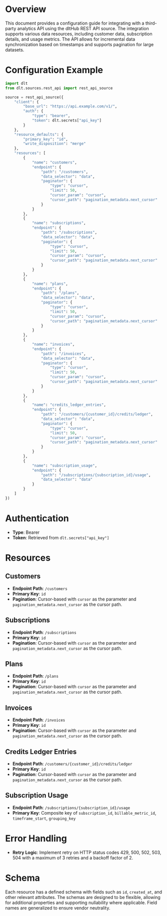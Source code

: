 # Overview

This document provides a configuration guide for integrating with a third-party analytics API using the dltHub REST API source. The integration supports various data resources, including customer data, subscription details, and usage metrics. The API allows for incremental data synchronization based on timestamps and supports pagination for large datasets.

# Configuration Example

```python
import dlt
from dlt.sources.rest_api import rest_api_source

source = rest_api_source({
    "client": {
        "base_url": "https://api.example.com/v1/",
        "auth": {
            "type": "bearer",
            "token": dlt.secrets["api_key"]
        }
    },
    "resource_defaults": {
        "primary_key": "id",
        "write_disposition": "merge"
    },
    "resources": [
        {
            "name": "customers",
            "endpoint": {
                "path": "/customers",
                "data_selector": "data",
                "paginator": {
                    "type": "cursor",
                    "limit": 50,
                    "cursor_param": "cursor",
                    "cursor_path": "pagination_metadata.next_cursor"
                }
            }
        },
        {
            "name": "subscriptions",
            "endpoint": {
                "path": "/subscriptions",
                "data_selector": "data",
                "paginator": {
                    "type": "cursor",
                    "limit": 50,
                    "cursor_param": "cursor",
                    "cursor_path": "pagination_metadata.next_cursor"
                }
            }
        },
        {
            "name": "plans",
            "endpoint": {
                "path": "/plans",
                "data_selector": "data",
                "paginator": {
                    "type": "cursor",
                    "limit": 50,
                    "cursor_param": "cursor",
                    "cursor_path": "pagination_metadata.next_cursor"
                }
            }
        },
        {
            "name": "invoices",
            "endpoint": {
                "path": "/invoices",
                "data_selector": "data",
                "paginator": {
                    "type": "cursor",
                    "limit": 50,
                    "cursor_param": "cursor",
                    "cursor_path": "pagination_metadata.next_cursor"
                }
            }
        },
        {
            "name": "credits_ledger_entries",
            "endpoint": {
                "path": "/customers/{customer_id}/credits/ledger",
                "data_selector": "data",
                "paginator": {
                    "type": "cursor",
                    "limit": 50,
                    "cursor_param": "cursor",
                    "cursor_path": "pagination_metadata.next_cursor"
                }
            }
        },
        {
            "name": "subscription_usage",
            "endpoint": {
                "path": "/subscriptions/{subscription_id}/usage",
                "data_selector": "data"
            }
        }
    ]
})
```

# Authentication

- **Type**: Bearer
- **Token**: Retrieved from `dlt.secrets["api_key"]`

# Resources

## Customers
- **Endpoint Path**: `/customers`
- **Primary Key**: `id`
- **Pagination**: Cursor-based with `cursor` as the parameter and `pagination_metadata.next_cursor` as the cursor path.

## Subscriptions
- **Endpoint Path**: `/subscriptions`
- **Primary Key**: `id`
- **Pagination**: Cursor-based with `cursor` as the parameter and `pagination_metadata.next_cursor` as the cursor path.

## Plans
- **Endpoint Path**: `/plans`
- **Primary Key**: `id`
- **Pagination**: Cursor-based with `cursor` as the parameter and `pagination_metadata.next_cursor` as the cursor path.

## Invoices
- **Endpoint Path**: `/invoices`
- **Primary Key**: `id`
- **Pagination**: Cursor-based with `cursor` as the parameter and `pagination_metadata.next_cursor` as the cursor path.

## Credits Ledger Entries
- **Endpoint Path**: `/customers/{customer_id}/credits/ledger`
- **Primary Key**: `id`
- **Pagination**: Cursor-based with `cursor` as the parameter and `pagination_metadata.next_cursor` as the cursor path.

## Subscription Usage
- **Endpoint Path**: `/subscriptions/{subscription_id}/usage`
- **Primary Key**: Composite key of `subscription_id`, `billable_metric_id`, `timeframe_start`, `grouping_key`

# Error Handling

- **Retry Logic**: Implement retry on HTTP status codes 429, 500, 502, 503, 504 with a maximum of 3 retries and a backoff factor of 2.

# Schema

Each resource has a defined schema with fields such as `id`, `created_at`, and other relevant attributes. The schemas are designed to be flexible, allowing for additional properties and supporting nullability where applicable. Field names are generalized to ensure vendor neutrality.